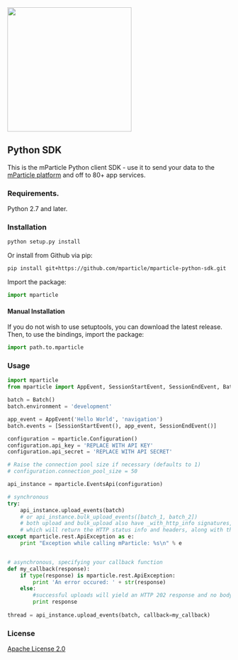 <img src="https://static.mparticle.com/sdk/mp_logo_black.svg" width="280">

## Python SDK

This is the mParticle Python client SDK - use it to send your data to the [mParticle platform](https://www.mparticle.com/) and off to 80+ app services.

### Requirements.

Python 2.7 and later.

### Installation

```sh
python setup.py install
```

Or install from Github via pip:

```sh
pip install git+https://github.com/mparticle/mparticle-python-sdk.git
```

Import the package:

```python
import mparticle
```

#### Manual Installation
If you do not wish to use setuptools, you can download the latest release.
Then, to use the bindings, import the package:

```python
import path.to.mparticle
```

### Usage

```python
import mparticle
from mparticle import AppEvent, SessionStartEvent, SessionEndEvent, Batch

batch = Batch()
batch.environment = 'development'

app_event = AppEvent('Hello World', 'navigation')
batch.events = [SessionStartEvent(), app_event, SessionEndEvent()]

configuration = mparticle.Configuration()
configuration.api_key = 'REPLACE WITH API KEY'
configuration.api_secret = 'REPLACE WITH API SECRET'

# Raise the connection pool size if necessary (defaults to 1)
# configuration.connection_pool_size = 50

api_instance = mparticle.EventsApi(configuration)

# synchronous
try: 
    api_instance.upload_events(batch)
    # or api_instance.bulk_upload_events([batch_1, batch_2])
    # both upload and bulk_upload also have _with_http_info signatures,
    # which will return the HTTP status info and headers, along with the body
except mparticle.rest.ApiException as e:
    print "Exception while calling mParticle: %s\n" % e


# asynchronous, specifying your callback function
def my_callback(response):
    if type(response) is mparticle.rest.ApiException:
        print 'An error occured: ' + str(response)
    else:
        #successful uploads will yield an HTTP 202 response and no body
        print response
        
thread = api_instance.upload_events(batch, callback=my_callback)
```

### License

[Apache License 2.0](http://www.apache.org/licenses/LICENSE-2.0)
